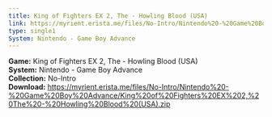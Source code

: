 ```yaml
---
title: King of Fighters EX 2, The - Howling Blood (USA)
link: https://myrient.erista.me/files/No-Intro/Nintendo%20-%20Game%20Boy%20Advance/King%20of%20Fighters%20EX%202,%20The%20-%20Howling%20Blood%20(USA).zip
type: single1
System: Nintendo - Game Boy Advance
---
```

<b>Game:</b> King of Fighters EX 2, The - Howling Blood (USA)<br>
<b>System:</b> Nintendo - Game Boy Advance<br>
<b>Collection:</b> No-Intro<br>
<b>Download:</b> https://myrient.erista.me/files/No-Intro/Nintendo%20-%20Game%20Boy%20Advance/King%20of%20Fighters%20EX%202,%20The%20-%20Howling%20Blood%20(USA).zip